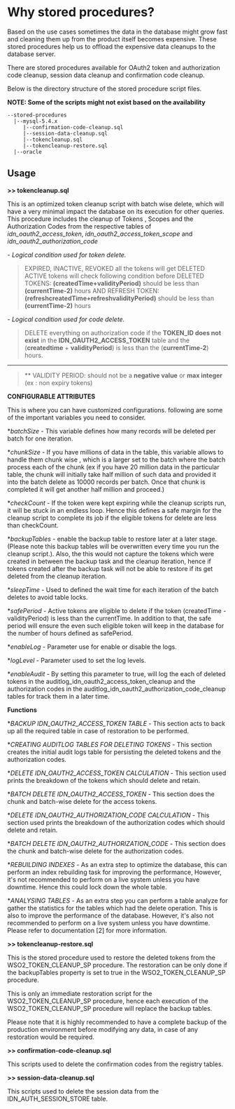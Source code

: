 # Why stored procedures?

Based on the use cases sometimes the data in the database might grow fast and cleaning them up from the product itself becomes expensive. These stored procedures help us to offload the expensive data cleanups to the database server.

There are stored procedures available for OAuth2 token and authorization code cleanup, session data cleanup and confirmation code cleanup.

Below is the directory structure of the stored procedure script files.

**NOTE: Some of the scripts might not exist based on the availability**

```
--stored-procedures
  |--mysql-5.4.x
     |--confirmation-code-cleanup.sql
     |--session-data-cleanup.sql
     |--tokencleanup.sql
     |--tokencleanup-restore.sql
  |--oracle
```


## **Usage**

**>> tokencleanup.sql**


This is an optimized token cleanup script with batch wise delete, which will have a very minimal impact the database on its execution for other queries. This procedure includes the cleanup of Tokens , Scopes and the Authorization Codes from the respective tables of *idn_oauth2_access_token*, *idn_oauth2_access_token_scope* and *idn_oauth2_authorization_code* 

*- Logical condition used for token delete.*

> EXPIRED, INACTIVE, REVOKED all the tokens will get DELETED
> ACTIVE tokens will check following condition before DELETED
> TOKENS: **(createdTime+validityPeriod)** should be less than **(currentTime-2)** hours
> AND
> REFRESH TOKEN: **(refreshcreatedTime+refreshvalidityPeriod)** should be less than **(currentTime-2)** hours

*- Logical condition used for code delete.*

> DELETE everything on authorization code if the **TOKEN_ID does not exist** in the **IDN_OAUTH2_ACCESS_TOKEN** table and the (**createdtime** + **validityPeriod**) is less than the (**currentTime-2**) hours.

---
>\** VALIDITY PERIOD: should not be a **negative value** or **max integer** (ex : non expiry tokens)


**CONFIGURABLE ATTRIBUTES** 

This is where you can have customized configurations. following are some of the important variables you need to consider.

**batchSize* - This variable defines how many records will be deleted per batch for one iteration.

**chunkSize* - If you have millions of data in the table, this variable allows to handle them chunk wise , which is a larger set to the batch where the batch process each of the chunk (ex if you have 20 million data in the particular table, the chunk will initially take half million of such data and provided it into the batch delete as 10000 records per batch. Once that chunk is completed it will get another half million and proceed.)

**checkCount* - If the token were kept expiring while the cleanup scripts run, it will be stuck in an endless loop. Hence this defines a safe margin for the cleanup script to complete its job if the eligible tokens for delete are less than checkCount.

**backupTables* - enable the backup table to restore later at a later stage. (Please note this backup tables will be overwritten every time you run the cleanup script.). Also, the this would not capture the tokens which were created in between the backup task and the cleanup iteration, hence if tokens created after the backup task will not be able to restore if its get deleted from the cleanup iteration.

**sleepTime* - Used to defined the wait time for each iteration of the batch deletes to avoid table locks.

**safePeriod* - Active tokens are eligible to delete if the token (createdTime - validityPeriod) is less than the currentTime. In addition to that, the safe period will ensure the even such eligible token will keep in the database for the number of hours defined as safePeriod.

**enableLog* - Parameter use for enable or disable the logs.

**logLevel* - Parameter used to set the log levels.

**enableAudit* - By setting this parameter to true,  will log the each of deleted tokens in the auditlog_idn_oauth2_access_token_cleanup and the authorization codes in the auditlog_idn_oauth2_authorization_code_cleanup tables for track them in a later time. 

 **Functions**

**BACKUP IDN_OAUTH2_ACCESS_TOKEN TABLE* - This section acts to back up all the required table in case of restoration to be performed.

**CREATING AUDITLOG TABLES FOR DELETING TOKENS* - This section creates the initial audit logs table for persisting the deleted tokens and the authorization codes.

**DELETE IDN_OAUTH2_ACCESS_TOKEN CALCULATION* - This section used prints the breakdown of the tokens which should delete and retain.

**BATCH DELETE IDN_OAUTH2_ACCESS_TOKEN* - This section does the chunk and batch-wise delete for the access tokens.

**DELETE IDN_OAUTH2_AUTHORIZATION_CODE CALCULATION* - This section used prints the breakdown of the authorization codes which should delete and retain.

**BATCH DELETE IDN_OAUTH2_AUTHORIZATION_CODE* - This section does the chunk and batch-wise delete for the authorization codes.

**REBUILDING INDEXES* - As an extra step to optimize the database, this can perform an index rebuilding task for improving the performance, However, it's not recommended to perform on a live system unless you have downtime. Hence this could lock down the whole table. 

**ANALYSING TABLES*  - As an extra step you can perform a table analyze for gather the statistics for the tables which had the delete operation. This is also to improve the performance of the database. However, it's also not recommended to perform on a live system unless you have downtime. Please refer to documentation [2] for more information.

**>> tokencleanup-restore.sql**

This is the stored procedure used to restore the deleted tokens from the WSO2_TOKEN_CLEANUP_SP procedure. The restoration can be only done if the backupTables property is set to true in the WSO2_TOKEN_CLEANUP_SP procedure.

This is only an immediate restoration script for the WSO2_TOKEN_CLEANUP_SP procedure, hence each execution of the WSO2_TOKEN_CLEANUP_SP procedure will replace the backup tables.

Please note that it is highly recommended to have a complete backup of the production environment before modifying any data, in case of any restoration would be required.

**>> confirmation-code-cleanup.sql**

This scripts used to delete the confirmation codes from the registry tables.

**>> session-data-cleanup.sql**

This scripts used to delete the session data from the IDN_AUTH_SESSION_STORE table.
